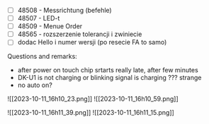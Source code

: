 
- [ ] 48508 - Messrichtung (befehle)
- [ ] 48507 - LED-t
- [ ] 48509 - Menue Order
- [ ] 48565 - rozszerzenie tolerancji i zwiniecie
- [ ] dodac Hello i numer wersji (po resecie FA to samo)

Questions and remarks:
- after power on touch chip srtarts really late, after few minutes
- DK-U1 is not charging or blinking signal is charging ??? strange
- no auto on?


![[2023-10-11_16h10_23.png]]
![[2023-10-11_16h10_59.png]]


![[2023-10-11_16h11_39.png]]
![[2023-10-11_16h11_15.png]]